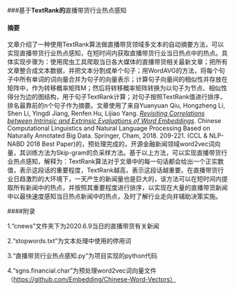 ###基于**TextRank的**直播带货行业热点感知

#### 摘要

文章介绍了一种使用TextRank算法做直播带货领域多文本的自动摘要方法，可以实现直播带货行业热点感知，在短时间内获取直播带货行业当日热点中的热点。具体实现步骤为：使用爬虫工具爬取当日各大媒体的直播带货相关最新文章；把所有文章整合成文本数据，并把文本分割成单个句子；用WordAVG的方法，将每个句子中所有单词的词向量合并为句子的向量表示；计算句子向量间的相似性并存放在矩阵中，作为转移概率矩阵M；然后将转移概率矩阵转换为以句子为节点、相似性得分为边的图结构，用于句子TextRank计算；对句子按照TextRank值进行排序，排名最靠前的n个句子作为摘要。文章使用了来自Yuanyuan Qiu, Hongzheng Li, Shen Li, Yingdi Jiang, Renfen Hu, Lijiao Yang. [*Revisiting Correlations between Intrinsic and Extrinsic Evaluations of Word Embeddings*](http://www.cips-cl.org/static/anthology/CCL-2018/CCL-18-086.pdf). Chinese Computational Linguistics and Natural Language Processing Based on Naturally Annotated Big Data. Springer, Cham, 2018. 209-221. (CCL & NLP-NABD 2018 Best Paper)的，预处理完成的，开源金融新闻领域word2vec词向量，其训练方法为Skip-gram的负采样方法。基于以上方法，可以实现直播带货行业热点感知，解释为：TextRank算法对于文章中的每一句话都会给出一个正实数值，表示这段话的重要程度，TextRank越高，表示这段话越重要。在直播带货行业日趋激烈的大环境下，一天产生的新闻量也是巨大的，该方法可以在短时间内提取所有新闻中的热点，并按照其重要程度进行排序，以实现在大量的直播带货新闻中以最快速度感知当日热点新闻中的热点，及时了解行业走向并辅助决策实施。

####附录

1.“cnews”文件夹下为2020.6.9当日的直播带货有关新闻

2.“stopwords.txt”为文本处理中使用的停用词

3.“直播带货行业热点感知.py”为项目实现的python代码

4.“sgns.financial.char”为预处理word2vec词向量文件（https://github.com/Embedding/Chinese-Word-Vectors）



